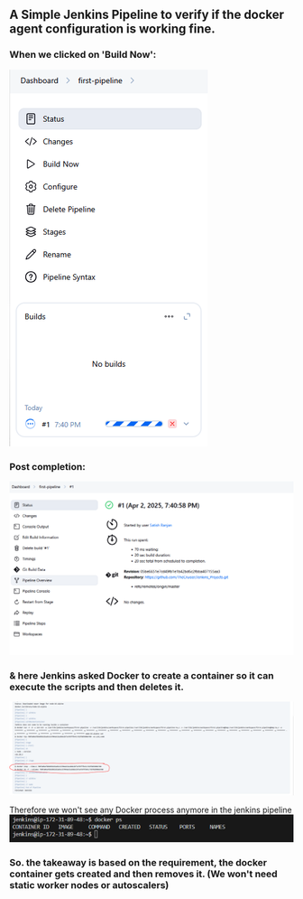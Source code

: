 ## A Simple Jenkins Pipeline to verify if the docker agent configuration is working fine.

### When we clicked on 'Build Now':
![alt text](../images/buildPipeline.png)

### Post completion:
![alt text](../images/pipeline.png)
### & here Jenkins asked Docker to create a container so it can execute the scripts and then deletes it.
![alt text](../images/consoleOutput.png)

Therefore we won't see any Docker process anymore in the jenkins pipeline
![alt text](../images/noDocker.png)

### So. the takeaway is based on the requirement, the docker container gets created and then removes it. (We won't need static worker nodes or autoscalers)